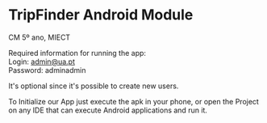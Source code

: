 # TripFinder Android Module

CM 5º ano, MIECT

Required information for running the app:\
Login: admin@ua.pt\
Password: adminadmin

It's optional since it's possible to create new users.

To Initialize our App just execute the apk in your phone, or open the Project on any IDE that can execute Android applications and run it.
